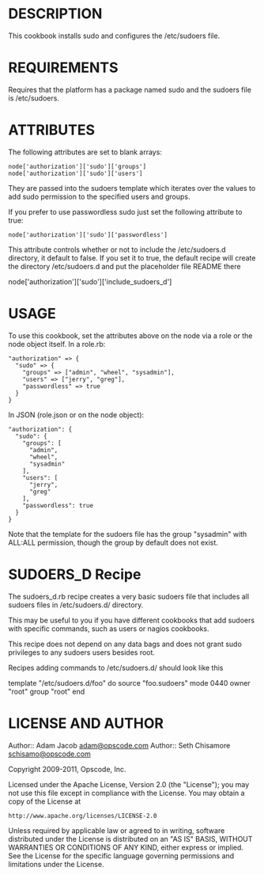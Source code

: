 DESCRIPTION
===========

This cookbook installs sudo and configures the /etc/sudoers file.

REQUIREMENTS
============

Requires that the platform has a package named sudo and the sudoers file is /etc/sudoers.

ATTRIBUTES
==========

The following attributes are set to blank arrays:

    node['authorization']['sudo']['groups']
    node['authorization']['sudo']['users']

They are passed into the sudoers template which iterates over the values to add sudo permission to the specified users and groups.

If you prefer to use passwordless sudo just set the following attribute to true:

    node['authorization']['sudo']['passwordless']

This attribute controls whether or not to include the /etc/sudoers.d
directory, it default to false. If you set it to true, the default
recipe will create the directory /etc/sudoers.d and put the
placeholder file README there

 node['authorization']['sudo']['include_sudoers_d']

USAGE
=====

To use this cookbook, set the attributes above on the node via a role or the node object itself. In a role.rb:

    "authorization" => {
      "sudo" => {
        "groups" => ["admin", "wheel", "sysadmin"],
        "users" => ["jerry", "greg"],
        "passwordless" => true
      }
    }

In JSON (role.json or on the node object):

    "authorization": {
      "sudo": {
        "groups": [
          "admin",
          "wheel",
          "sysadmin"
        ],
        "users": [
          "jerry",
          "greg"
        ],
        "passwordless": true
      }
    }

Note that the template for the sudoers file has the group "sysadmin" with ALL:ALL permission, though the group by default does not exist.

SUDOERS_D Recipe
==================

The sudoers_d.rb recipe creates a very basic sudoers file 
that includes all sudoers files in /etc/sudoers.d/ directory.

This may be useful to you if you have different cookbooks that
add sudoers with specific commands, such as users or nagios
cookbooks.

This recipe does not depend on any data bags and does not 
grant sudo privileges to any sudoers users besides root.

Recipes adding commands to /etc/sudoers.d/ should look like this

template "/etc/sudoers.d/foo" do
	source "foo.sudoers"
	mode 0440
  owner "root"
  group "root"
end


LICENSE AND AUTHOR
==================

Author:: Adam Jacob <adam@opscode.com>
Author:: Seth Chisamore <schisamo@opscode.com>

Copyright 2009-2011, Opscode, Inc.

Licensed under the Apache License, Version 2.0 (the "License");
you may not use this file except in compliance with the License.
You may obtain a copy of the License at

    http://www.apache.org/licenses/LICENSE-2.0

Unless required by applicable law or agreed to in writing, software
distributed under the License is distributed on an "AS IS" BASIS,
WITHOUT WARRANTIES OR CONDITIONS OF ANY KIND, either express or implied.
See the License for the specific language governing permissions and
limitations under the License.
